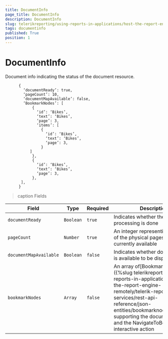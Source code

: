 ```yaml
---
title: DocumentInfo
page_title: DocumentInfo 
description: DocumentInfo
slug: telerikreporting/using-reports-in-applications/host-the-report-engine-remotely/telerik-reporting-rest-services/rest-api-reference/json-entities/documentinfo
tags: documentinfo
published: True
position: 1
---
```


# DocumentInfo



Document info indicating the status of the document resource.       


    
          {
            ‘documentReady’: true,
            ‘pageCount’: 10,
            ‘documentMapAvailable’: false,
            ‘BookmarkNodes’: [
                {
                  ‘id’: ‘Bikes’,
                  ‘text’: ‘Bikes’,
                  ‘page’: 3,
                  ‘items’: [
                    {
                      ‘id’: ‘Bikes’,
                      ‘text’: ‘Bikes’,
                      ‘page’: 3,
                    }
               ]
                },
                {
                  ‘id’: ‘Bikes’,
                  ‘text’: ‘Bikes’,
                  ‘page’: 3,
                },
           ],
          }

        


>caption Fields

| Field | Type | Required | Description |
| ------ | ------ | ------ | ------ |
|`documentReady`|`Boolean`|`true`|Indicates whether the document processing is done|
|`pageCount`|`Number`|`true`|An integer representing the count of the physical pages that are currently available|
|`documentMapAvailable`|`Boolean`|`false`|Indicates whether document map is available to be displayed|
|`bookmarkNodes`|`Array`|`false`|An array of[BookmarkNode]({%slug telerikreporting/using-reports-in-applications/host-the-report-engine-remotely/telerik-reporting-rest-services/rest-api-reference/json-entities/bookmarknode%})objects supporting the document map and the NavigateToBookmark interactive action|

